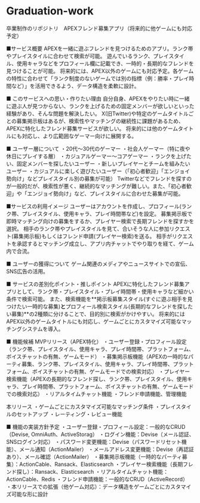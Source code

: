 # Graduation-work
卒業制作のリポジトリ　APEXフレンド募集アプリ（将来的に他ゲームにも対応予定）

■サービス概要
APEXを一緒に遊ぶフレンドを見つけるためのアプリ。ランク帯やプレイスタイルに合わせて検索が可能。 遊んでいるランク、プレイスタイル、使用キャラなどをプロフィール欄に記載でき、一時的・長期的なフレンドを見つけることが可能。 将来的には、APEX以外のゲームにも対応予定。各ゲームの特性に合わせて「ランク制度のないゲームでは別の指標（例：勝率・プレイ時間など）」を活用できるよう、データ構造を柔軟に設計。

■ このサービスへの思い・作りたい理由
自分自身、APEXをやりたい時に一緒に遊ぶ人が見つからない、ランクを上げるための固定メンバーが欲しいといった経験があり、そんな問題を解決したい。
X(旧Twitter)や特定のゲームタイトルごとの募集掲示板はあるが、検索性やマッチングの継続性に課題があるため、APEXに特化したフレンド募集サービスが欲しい。
将来的には他のゲームタイトルにも対応し、より広範囲なゲーマー向けに展開する。

■ ユーザー層について
・20代～30代のゲーマー
・社会人ゲーマー（特に夜や休日にプレイする層）
・カジュアルゲーマー～コアゲーマー
・ランクを上げたい、固定メンバーを探したいユーザー
・新しいプレイヤーとチームを組みたいユーザー
・カジュアルに楽しく遊びたいユーザー（「初心者歓迎」「エンジョイ勢向け」などプレイスタイル別の募集が可能）
Twitterなどでフレンドを探すのが一般的だが、検索性が悪く、継続的なマッチングが難しい。また、「初心者歓迎」や「エンジョイ勢向け」など、プレイスタイルに合わせた募集が可能。

■サービスの利用イメージ
ユーザーはアカウントを作成し、プロフィール(ランク帯、プレイスタイル、使用キャラ、プレイ時間帯など)を設定。
募集掲示板で即時マッチング向けの募集をするか、プレイヤー検索で長期フレンドを探すかを選択。
相手のランク帯やプレイスタイルを見て、合いそうな人に参加リクエスト(募集掲示板)もしくはフレンド申請(プレイヤー検索)を送る。
相手がリクエストを承認するとマッチング成立し、アプリ内チャットでやり取りを経て、ゲーム内で合流。

■ ユーザーの獲得について
ゲーム関連のメディアやニュースサイトでの宣伝、SNS広告の活用。

■ サービスの差別化ポイント・推しポイント
APEXに特化したフレンド募集アプリとして、ランク帯・プレイスタイル・プレイ時間帯・使用キャラなど細かい条件で検索可能。
また、検索機能を**掲示板募集スタイル(すぐに遊ぶ相手を見つけたい一時的な募集)**と**プロフィール検索スタイル(長期的なフレンドを探したい募集)**の2種類に分けることで、目的別に検索がかけやすい。
将来的にはAPEX以外のゲームタイトルにも対応し、ゲームごとにカスタマイズ可能なマッチングシステムを導入。

■ 機能候補
MVPリリース（APEX特化）
・ユーザー登録・プロフィール設定（ランク帯、プレイスタイル、使用キャラ、プレイ時間帯、プラットフォーム、ボイスチャットの有無、ゲームモード）
・募集掲示板機能（APEXの一時的なパーティ募集、ランク帯、プレイスタイル、使用キャラ、プレイ時間帯、プラットフォーム、ボイスチャットの有無、ゲームモードでの検索対応）
・プレイヤー検索機能（APEXの長期的なフレンド探し、ランク帯、プレイスタイル、使用キャラ、プレイ時間帯、プラットフォーム、ボイスチャットの有無、ゲームモードでの検索対応）
・リアルタイムチャット機能
・フレンド申請機能、管理機能

本リリース
・ゲームごとにカスタマイズ可能なマッチング条件
・プレイスタイルのセットアップ
・レーティング・レビュー機能

■ 機能の実装方針予定
・ユーザー登録・プロフィール設定：一般的なCRUD（Devise, OmniAuth、ActiveStorag）
・ログイン機能：Devise（メール認証、SNSログイン対応）
・パスワード変更機能：Devise（パスワードリセット機能）、メール通知（ActionMailer）
・メールアドレス変更機能：Devise（再認証あり）、メール確認（ActionMailer）
・募集掲示板機能（一時的なパーティ募集）：ActionCable、Ransack、Elasticsearch
・プレイヤー検索機能（長期フレンド探し）：Ransack、Elasticsearch
・リアルタイムチャット機能：ActionCable、Redis
・フレンド申請機能：一般的なCRUD（ActiveRecord）
・本リリースでの拡張（他ゲーム対応）：データ構造をゲームごとにカスタマイズ可能な形に設計

